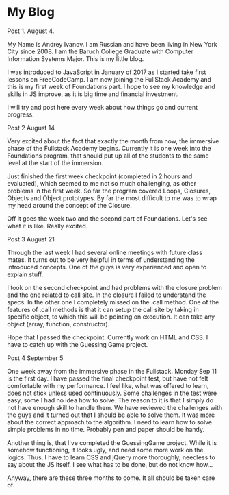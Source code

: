 # My Blog

Post 1.
August 4.

My Name is Andrey Ivanov. I am Russian and have been living in New York City since 2008. I am the Baruch College Graduate with Computer Information Systems Major. This is my little blog.

I was introduced to JavaScript in January of 2017 as I started take first lessons on FreeCodeCamp. I am now joining the FullStack Academy and this is my first week of Foundations part. I hope to see my knowledge and skills in JS improve, as it is big time and financial investment.

I will try and post here every week about how things go and current progress.


Post 2
August 14

Very excited about the fact that exactly the month from now, the immersive phase of the Fullstack Academy begins. Currently it is one week into the Foundations program, that should put up all of the students to the same level at the start of the immersion.

Just finished the first week checkpoint (completed in 2 hours and evaluated), which seemed to me not so much challenging, as other problems in the first week. So far the program covered Loops, Closures, Objects and Object prototypes. By far the most difficult to me was to wrap my head around the concept of the Closure.

Off it goes the week two and the second part of Foundations. Let's see what it is like. Really excited.


Post 3
August 21

Through the last week I had several online meetings with future class mates. It turns out to be very helpful in terms of understanding the introduced concepts. One of the guys is very experienced and open to explain stuff.

I took on the second checkpoint and had problems with the closure problem and the one related to call site. In the closure I failed to understand the specs. In the other one I completely missed on the .call method. One of the features of .call methods is that it can setup the call site by taking in specific object, to which this will be pointing on execution. It can take any object (array, function, constructor).

Hope that I passed the checkpoint. Currently work on HTML and CSS. I have to catch up with the Guessing Game project.


Post 4
September 5

One week away from the immersive phase in the Fullstack. Monday Sep 11 is the first day. I have passed the final checkpoint test, but have not felt comfortable with my performance. I feel like, what was offered to learn, does not stick unless used continuously. Some challenges in the test were easy, some I had no idea how to solve. The reason to it is that I simply do not have enough skill to handle them. We have reviewed the challenges with the guys and it turned out that I should be able to solve them. It was more about the correct approach to the algorithm. I need to learn how to solve simple problems in no time. Probably pen and paper should be handy.

Another thing is, that I've completed the GuessingGame project. While it is somehow functioning, it looks ugly, and need some more work on the logics. Thus, I have to learn CSS and jQuery more thoroughly, needless to say about the JS itself. I see what has to be done, but do not know how...

Anyway, there are these three months to come. It all should be taken care of.
